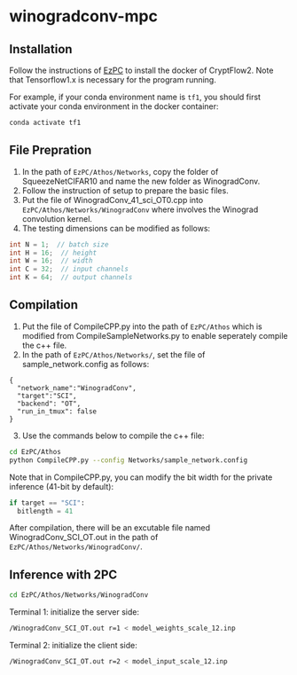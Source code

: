 # winogradconv-mpc

## Installation
Follow the instructions of [EzPC](https://github.com/mpc-msri/EzPC/tree/master) to install the docker of CryptFlow2. Note that Tensorflow1.x is necessary for the program running.

For example, if your conda environment name is `tf1`, you should first activate your conda environment in the docker container:
```bash
conda activate tf1
```

## File Prepration
1. In the path of `EzPC/Athos/Networks`, copy the folder of SqueezeNetCIFAR10 and name the new folder as WinogradConv.
2. Follow the instruction of setup to prepare the basic files.
3. Put the file of WinogradConv_41_sci_OT0.cpp into `EzPC/Athos/Networks/WinogradConv` where involves the Winograd convolution kernel.
4. The testing dimensions can be modified as follows:
```cpp
int N = 1;  // batch size
int H = 16;  // height
int W = 16;  // width
int C = 32;  // input channels
int K = 64;  // output channels
```

## Compilation
1. Put the file of CompileCPP.py into the path of `EzPC/Athos` which is modified from CompileSampleNetworks.py to enable seperately compile the c++ file.
2. In the path of `EzPC/Athos/Networks/`, set the file of sample_network.config as follows:
```config
{
  "network_name":"WinogradConv",
  "target":"SCI",
  "backend": "OT",
  "run_in_tmux": false 
}
```
3. Use the commands below to compile the c++ file:
```bash
cd EzPC/Athos
python CompileCPP.py --config Networks/sample_network.config
```

Note that in CompileCPP.py, you can modify the bit width for the private inference (41-bit by default):
```python
if target == "SCI":
  bitlength = 41
```

After compilation, there will be an excutable file named WinogradConv_SCI_OT.out in the path of `EzPC/Athos/Networks/WinogradConv/`.

## Inference with 2PC
```bash
cd EzPC/Athos/Networks/WinogradConv
```

Terminal 1: initialize the server side:
```bash
/WinogradConv_SCI_OT.out r=1 < model_weights_scale_12.inp
```

Terminal 2: initialize the client side:
```bash
/WinogradConv_SCI_OT.out r=2 < model_input_scale_12.inp
```
